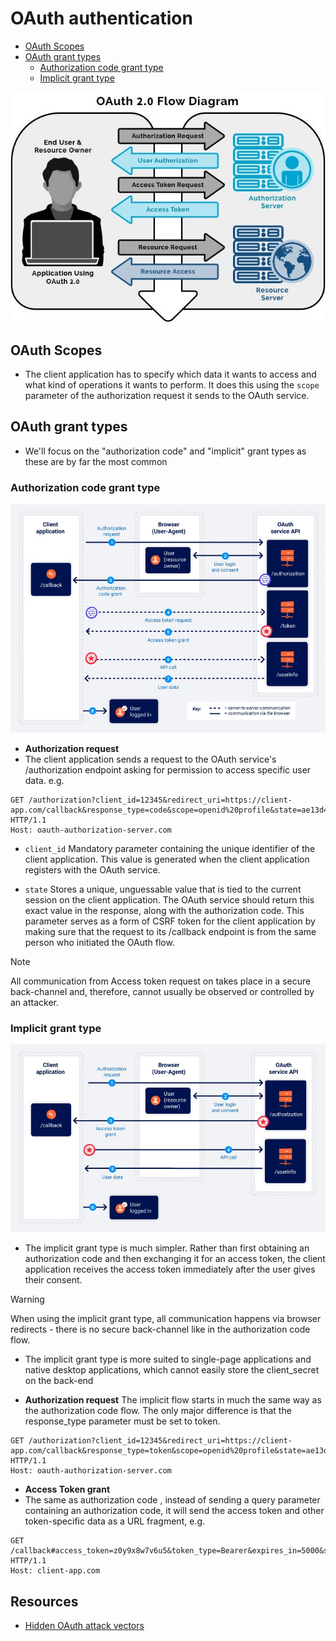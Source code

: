 # OAuth authentication
- [OAuth Scopes](#oauth-scopes)
- [OAuth grant types](#oauth-grant-types)
    - [Authorization code grant type](#authorization-code-grant-type)
    - [Implicit grant type](#implicit-grant-type)

![OAuth flow diagram](../../images/OAuth%20Flow.jpg)

## OAuth Scopes
- The client application has to specify which data it wants to access and what kind of operations it wants to perform. It does this using the `scope` parameter of the authorization request it sends to the OAuth service.

## OAuth grant types
- We'll focus on the "authorization code" and "implicit" grant types as these are by far the most common

### Authorization code grant type

![Authorization Code grant flow](../../images/Authorization%20code%20grant.jpg)
- **Authorization request**
- The client application sends a request to the OAuth service's /authorization endpoint asking for permission to access specific user data.
e.g. 
```
GET /authorization?client_id=12345&redirect_uri=https://client-app.com/callback&response_type=code&scope=openid%20profile&state=ae13d489bd00e3c24 HTTP/1.1
Host: oauth-authorization-server.com
```
- `client_id` Mandatory parameter containing the unique identifier of the client application. This value is generated when the client application registers with the OAuth service.

- `state` Stores a unique, unguessable value that is tied to the current session on the client application. The OAuth service should return this exact value in the response, along with the authorization code. This parameter serves as a form of CSRF token for the client application by making sure that the request to its /callback endpoint is from the same person who initiated the OAuth flow.

> [!NOTE]
> All communication from Access token request on takes place in a secure back-channel and, therefore, cannot usually be observed or controlled by an attacker.

### Implicit grant type
![Implicit grant](../../images/Implicit%20grant.jpg)
- The implicit grant type is much simpler. Rather than first obtaining an authorization code and then exchanging it for an access token, the client application receives the access token immediately after the user gives their consent.

> [!WARNING]
> When using the implicit grant type, all communication happens via browser redirects - there is no secure back-channel like in the authorization code flow.

- The implicit grant type is more suited to single-page applications and native desktop applications, which cannot easily store the client_secret on the back-end

- **Authorization request**
The implicit flow starts in much the same way as the authorization code flow. The only major difference is that the response_type parameter must be set to token.
```
GET /authorization?client_id=12345&redirect_uri=https://client-app.com/callback&response_type=token&scope=openid%20profile&state=ae13d489bd00e3c24 HTTP/1.1
Host: oauth-authorization-server.com
```

- **Access Token grant**
- The same as authorization code , instead of sending a query parameter containing an authorization code, it will send the access token and other token-specific data as a URL fragment, e.g. 
```
GET /callback#access_token=z0y9x8w7v6u5&token_type=Bearer&expires_in=5000&scope=openid%20profile&state=ae13d489bd00e3c24 HTTP/1.1
Host: client-app.com
```





## Resources
- [Hidden OAuth attack vectors](https://portswigger.net/research/hidden-oauth-attack-vectors)